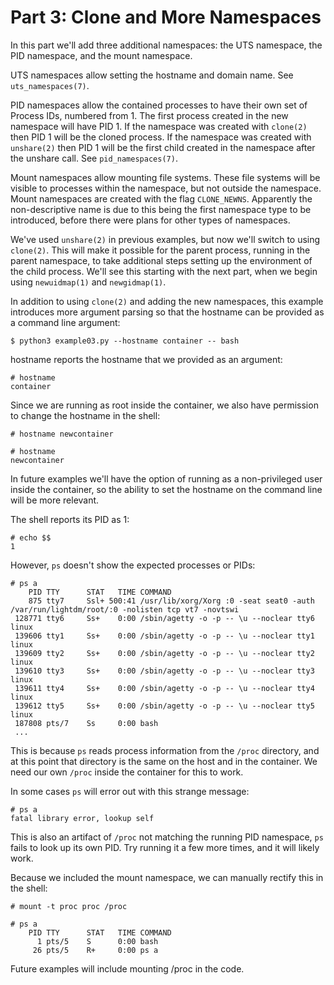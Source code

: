 # Part 3: Clone and More Namespaces

In this part we'll add three additional namespaces: the UTS namespace, the PID
namespace, and the mount namespace.

UTS namespaces allow setting the hostname and domain name. See
`uts_namespaces(7)`.

PID namespaces allow the contained processes to have their own set of Process
IDs, numbered from 1. The first process created in the new namespace will have
PID 1. If the namespace was created with `clone(2)` then PID 1 will be the
cloned process. If the namespace was created with `unshare(2)` then PID 1 will
be the first child created in the namespace after the unshare call. See
`pid_namespaces(7)`.

Mount namespaces allow mounting file systems. These file systems will be visible
to processes within the namespace, but not outside the namespace. Mount
namespaces are created with the flag `CLONE_NEWNS`. Apparently the
non-descriptive name is due to this being the first namespace type to be
introduced, before there were plans for other types of namespaces.

We've used `unshare(2)` in previous examples, but now we'll switch to using
`clone(2)`. This will make it possible for the parent process, running in the
parent namespace, to take additional steps setting up the environment of the
child process. We'll see this starting with the next part, when we begin using
`newuidmap(1)` and `newgidmap(1)`.

In addition to using `clone(2)` and adding the new namespaces, this example
introduces more argument parsing so that the hostname can be provided as a
command line argument:

    $ python3 example03.py --hostname container -- bash

hostname reports the hostname that we provided as an argument:

    # hostname
    container

Since we are running as root inside the container, we also have permission to
change the hostname in the shell:

    # hostname newcontainer

    # hostname
    newcontainer

In future examples we'll have the option of running as a non-privileged user
inside the container, so the ability to set the hostname on the command line
will be more relevant.

The shell reports its PID as 1:

    # echo $$
    1

However, `ps` doesn't show the expected processes or PIDs:

    # ps a
        PID TTY      STAT   TIME COMMAND
        875 tty7     Ssl+ 500:41 /usr/lib/xorg/Xorg :0 -seat seat0 -auth /var/run/lightdm/root/:0 -nolisten tcp vt7 -novtswi
     128771 tty6     Ss+    0:00 /sbin/agetty -o -p -- \u --noclear tty6 linux
     139606 tty1     Ss+    0:00 /sbin/agetty -o -p -- \u --noclear tty1 linux
     139609 tty2     Ss+    0:00 /sbin/agetty -o -p -- \u --noclear tty2 linux
     139610 tty3     Ss+    0:00 /sbin/agetty -o -p -- \u --noclear tty3 linux
     139611 tty4     Ss+    0:00 /sbin/agetty -o -p -- \u --noclear tty4 linux
     139612 tty5     Ss+    0:00 /sbin/agetty -o -p -- \u --noclear tty5 linux
     187808 pts/7    Ss     0:00 bash
     ...

This is because `ps` reads process information from the `/proc` directory, and
at this point that directory is the same on the host and in the container. We
need our own `/proc` inside the container for this to work.

In some cases `ps` will error out with this strange message:

    # ps a
    fatal library error, lookup self

This is also an artifact of `/proc` not matching the running PID namespace, `ps`
fails to look up its own PID. Try running it a few more times, and it will
likely work.

Because we included the mount namespace, we can manually rectify this in the
shell:

    # mount -t proc proc /proc

    # ps a
        PID TTY      STAT   TIME COMMAND
          1 pts/5    S      0:00 bash
         26 pts/5    R+     0:00 ps a

Future examples will include mounting /proc in the code.
